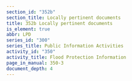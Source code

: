 ```yaml
---
section_id: "352b"
section_title: Locally pertinent documents
title: 352b Locally pertinent documents
is_element: true
abbr: LPD
series_id: "300"
series_title: Public Information Activities
activity_id: "350"
activity_title: Flood Protection Information
page_in_manual: 350-3
document_depth: 4
---
```

